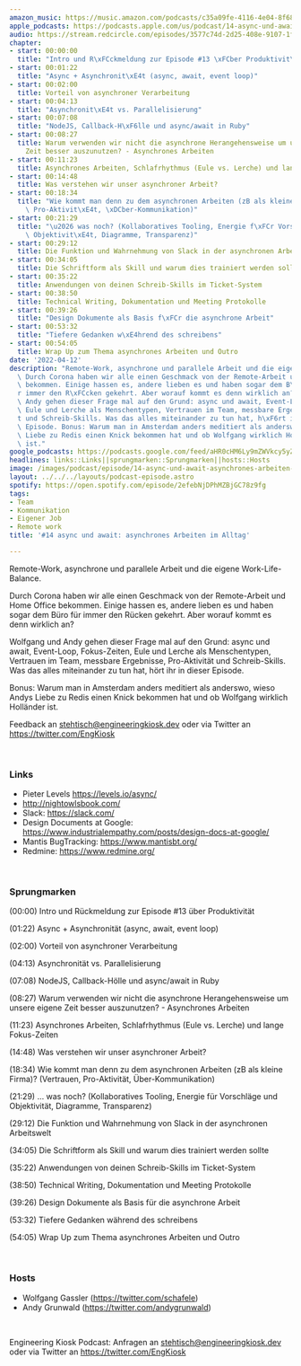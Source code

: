 ```yaml
---
amazon_music: https://music.amazon.com/podcasts/c35a09fe-4116-4e04-8f68-77d61b112e46/episodes/f7cf4678-a78a-4627-a725-3b7988e6c56a/engineering-kiosk-14-async-und-await-asynchrones-arbeiten-im-alltag
apple_podcasts: https://podcasts.apple.com/us/podcast/14-async-und-await-asynchrones-arbeiten-im-alltag/id1603082924?i=1000557196507
audio: https://stream.redcircle.com/episodes/3577c74d-2d25-408e-9107-1fae71daf76a/stream.mp3
chapter:
- start: 00:00:00
  title: "Intro und R\xFCckmeldung zur Episode #13 \xFCber Produktivit\xE4t"
- start: 00:01:22
  title: "Async + Asynchronit\xE4t (async, await, event loop)"
- start: 00:02:00
  title: Vorteil von asynchroner Verarbeitung
- start: 00:04:13
  title: "Asynchronit\xE4t vs. Parallelisierung"
- start: 00:07:08
  title: "NodeJS, Callback-H\xF6lle und async/await in Ruby"
- start: 00:08:27
  title: Warum verwenden wir nicht die asynchrone Herangehensweise um unsere eigene
    Zeit besser auszunutzen? - Asynchrones Arbeiten
- start: 00:11:23
  title: Asynchrones Arbeiten, Schlafrhythmus (Eule vs. Lerche) und lange Fokus-Zeiten
- start: 00:14:48
  title: Was verstehen wir unser asynchroner Arbeit?
- start: 00:18:34
  title: "Wie kommt man denn zu dem asynchronen Arbeiten (zB als kleine Firma)? (Vertrauen,\
    \ Pro-Aktivit\xE4t, \xDCber-Kommunikation)"
- start: 00:21:29
  title: "\u2026 was noch? (Kollaboratives Tooling, Energie f\xFCr Vorschl\xE4ge und\
    \ Objektivit\xE4t, Diagramme, Transparenz)"
- start: 00:29:12
  title: Die Funktion und Wahrnehmung von Slack in der asynchronen Arbeitswelt
- start: 00:34:05
  title: Die Schriftform als Skill und warum dies trainiert werden sollte
- start: 00:35:22
  title: Anwendungen von deinen Schreib-Skills im Ticket-System
- start: 00:38:50
  title: Technical Writing, Dokumentation und Meeting Protokolle
- start: 00:39:26
  title: "Design Dokumente als Basis f\xFCr die asynchrone Arbeit"
- start: 00:53:32
  title: "Tiefere Gedanken w\xE4hrend des schreibens"
- start: 00:54:05
  title: Wrap Up zum Thema asynchrones Arbeiten und Outro
date: '2022-04-12'
description: "Remote-Work, asynchrone und parallele Arbeit und die eigene Work-Life-Balance.\
  \ Durch Corona haben wir alle einen Geschmack von der Remote-Arbeit und Home Office\
  \ bekommen. Einige hassen es, andere lieben es und haben sogar dem B\xFCro f\xFC\
  r immer den R\xFCcken gekehrt. Aber worauf kommt es denn wirklich an? Wolfgang und\
  \ Andy gehen dieser Frage mal auf den Grund: async und await, Event-Loop, Fokus-Zeiten,\
  \ Eule und Lerche als Menschentypen, Vertrauen im Team, messbare Ergebnisse, Pro-Aktivit\xE4\
  t und Schreib-Skills. Was das alles miteinander zu tun hat, h\xF6rt ihr in dieser\
  \ Episode. Bonus: Warum man in Amsterdam anders meditiert als anderswo, wieso Andys\
  \ Liebe zu Redis einen Knick bekommen hat und ob Wolfgang wirklich Holl\xE4nder\
  \ ist."
google_podcasts: https://podcasts.google.com/feed/aHR0cHM6Ly9mZWVkcy5yZWRjaXJjbGUuY29tLzBlY2ZkZmQ3LWZkYTEtNGMzZC05NTE1LTQ3NjcyN2Y5ZGY1ZQ/episode/MWM3ZDY2YTYtZjg2YS00ZjdlLWJmYjktOTNhY2YyZjlkYmEz?sa=X&ved=0CAUQkfYCahcKEwi4xMSxj4L4AhUAAAAAHQAAAAAQNQ
headlines: links::Links||sprungmarken::Sprungmarken||hosts::Hosts
image: /images/podcast/episode/14-async-und-await-asynchrones-arbeiten-im-alltag.jpg
layout: ../../../layouts/podcast-episode.astro
spotify: https://open.spotify.com/episode/2efebNjDPhMZBjGC78z9fg
tags:
- Team
- Kommunikation
- Eigener Job
- Remote work
title: '#14 async und await: asynchrones Arbeiten im Alltag'

---
```

<p>Remote-Work, asynchrone und parallele Arbeit und die eigene Work-Life-Balance.</p><p>Durch Corona haben wir alle einen Geschmack von der Remote-Arbeit und Home Office bekommen. Einige hassen es, andere lieben es und haben sogar dem Büro für immer den Rücken gekehrt. Aber worauf kommt es denn wirklich an?</p><p>Wolfgang und Andy gehen dieser Frage mal auf den Grund: async und await, Event-Loop, Fokus-Zeiten, Eule und Lerche als Menschentypen, Vertrauen im Team, messbare Ergebnisse, Pro-Aktivität und Schreib-Skills. Was das alles miteinander zu tun hat, hört ihr in dieser Episode.</p><p>Bonus: Warum man in Amsterdam anders meditiert als anderswo, wieso Andys Liebe zu Redis einen Knick bekommen hat und ob Wolfgang wirklich Holländer ist.</p><p>Feedback an <a href="mailto:stehtisch@engineeringkiosk.dev" rel="nofollow">stehtisch@engineeringkiosk.dev</a> oder via Twitter an <a href="https://twitter.com/EngKiosk" rel="nofollow">https://twitter.com/EngKiosk</a></p><p><br></p><h3 id="links">Links</h3><ul><li>Pieter Levels <a href="https://levels.io/async/" rel="nofollow">https://levels.io/async/</a> </li><li><a href="http://nightowlsbook.com/" rel="nofollow">http://nightowlsbook.com/</a> </li><li>Slack: <a href="https://slack.com/" rel="nofollow">https://slack.com/</a></li><li>Design Documents at Google: <a href="https://www.industrialempathy.com/posts/design-docs-at-google/" rel="nofollow">https://www.industrialempathy.com/posts/design-docs-at-google/</a></li><li>Mantis BugTracking: <a href="https://www.mantisbt.org/" rel="nofollow">https://www.mantisbt.org/</a></li><li>Redmine: <a href="https://www.redmine.org/" rel="nofollow">https://www.redmine.org/</a></li></ul><p><br></p><h3 id="sprungmarken">Sprungmarken</h3><p>(00:00) Intro und Rückmeldung zur Episode #13 über Produktivität</p><p>(01:22) Async + Asynchronität (async, await, event loop)</p><p>(02:00) Vorteil von asynchroner Verarbeitung</p><p>(04:13) Asynchronität vs. Parallelisierung</p><p>(07:08) NodeJS, Callback-Hölle und async/await in Ruby</p><p>(08:27) Warum verwenden wir nicht die asynchrone Herangehensweise um unsere eigene Zeit besser auszunutzen? - Asynchrones Arbeiten</p><p>(11:23) Asynchrones Arbeiten, Schlafrhythmus (Eule vs. Lerche) und lange Fokus-Zeiten</p><p>(14:48) Was verstehen wir unser asynchroner Arbeit?</p><p>(18:34) Wie kommt man denn zu dem asynchronen Arbeiten (zB als kleine Firma)? (Vertrauen, Pro-Aktivität, Über-Kommunikation)</p><p>(21:29) … was noch? (Kollaboratives Tooling, Energie für Vorschläge und Objektivität, Diagramme, Transparenz)</p><p>(29:12) Die Funktion und Wahrnehmung von Slack in der asynchronen Arbeitswelt</p><p>(34:05) Die Schriftform als Skill und warum dies trainiert werden sollte</p><p>(35:22) Anwendungen von deinen Schreib-Skills im Ticket-System</p><p>(38:50) Technical Writing, Dokumentation und Meeting Protokolle</p><p>(39:26) Design Dokumente als Basis für die asynchrone Arbeit</p><p>(53:32) Tiefere Gedanken während des schreibens</p><p>(54:05) Wrap Up zum Thema asynchrones Arbeiten und Outro</p><p><br></p><h3 id="hosts">Hosts</h3><ul><li>Wolfgang Gassler (<a href="https://twitter.com/schafele" rel="nofollow">https://twitter.com/schafele</a>)</li><li>Andy Grunwald (<a href="https://twitter.com/andygrunwald" rel="nofollow">https://twitter.com/andygrunwald</a>)</li></ul><p><br></p><p>Engineering Kiosk Podcast: Anfragen an <a href="mailto:stehtisch@engineeringkiosk.dev" rel="nofollow">stehtisch@engineeringkiosk.dev</a> oder via Twitter an <a href="https://twitter.com/EngKiosk" rel="nofollow">https://twitter.com/EngKiosk</a></p>